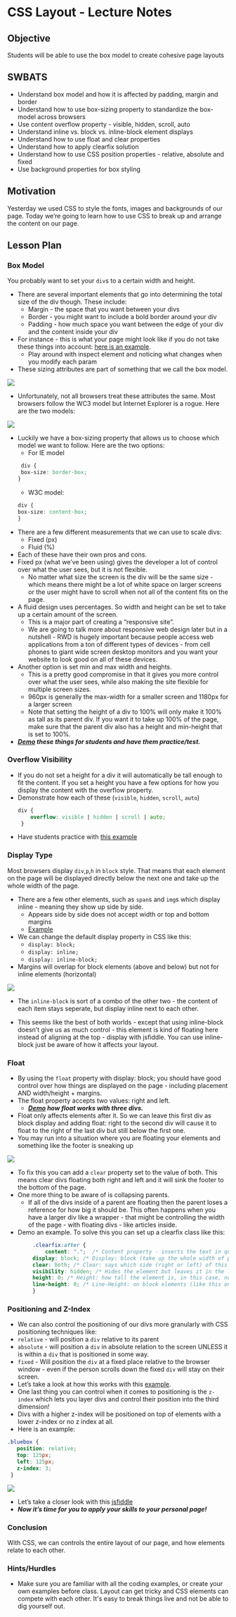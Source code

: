 # CSS Layout - Lecture Notes

## Objective

Students will be able to use the box model to create cohesive page layouts

## SWBATS

+ Understand box model and how it is affected by padding, margin and border
+ Understand how to use box-sizing property to standardize the box-model across browsers
+ Use content overflow property - visible, hidden, scroll, auto
+ Understand inline vs. block vs. inline-block element displays
+ Understand how to use float and clear properties
+ Understand how to apply clearfix solution
+ Understand how to use CSS position properties - relative, absolute and fixed
+ Use background properties for box styling


## Motivation

Yesterday we used CSS to style the fonts, images and backgrounds of our page. Today we’re going to learn how to use CSS to break up and arrange the content on our page.

## Lesson Plan

### Box Model

 You probably want to set your `div`s to a certain width and height.
+ There are several important elements that go into determining the total size of the div though. These include:
	+ Margin - the space that you want between your divs
	+ Border - you might want to include a bold border around your div
	+ Padding - how much space you want between the edge of your div and the content inside your div
+ For instance - this is what your page might look like if you do not take these things into account: <a href="no-padding.html">here is an example</a>.
  * Play around with inspect element and noticing what changes when you modify each param
+ These sizing attributes are part of something that we call the box model.

<img src="https://s3.amazonaws.com/after-school-assets/box_model.png">

+ Unfortunately, not all browsers treat these attributes the same. Most browsers follow the WC3 model but Internet Explorer is a rogue. Here are the two models:

<img src="https://s3.amazonaws.com/after-school-assets/w3c_box_model.png">


+ Luckily we have a box-sizing property that allows us to choose which model we want to follow. Here are the two options:
	* For IE model
	```css
	 div {
	 box-size: border-box;
	}
	```
	* W3C model:
	```css
	div {
	box-size: content-box;
	}
	```
+ There are a few different measurements that we can use to scale divs:
	* Fixed (px)
	* Fluid (%)
+ Each of these have their own pros and cons.
+ Fixed px (what we’ve been using) gives the developer a lot of control over what the user sees, but it is not flexible.
	* No matter what size the screen is the div will be the same size - which means there might be a lot of white space on larger screens or the user might have to scroll when not all of the content fits on the page. 
+ A fluid design uses percentages. So width and height can be set to take up a certain amount of the screen.
	* This is a major part of creating a “responsive site”.
	* We are going to talk more about responsive web design later but in a nutshell - RWD is hugely important because people access web applications from a ton of different types of devices - from cell phones to giant wide screen desktop monitors and you want your website to look good on all of these devices. 
+ Another option is set min and max width and heights.
	+ This is a pretty good compromise in that it gives you more control over what the user sees, while also making the site flexible for multiple screen sizes.
	+ 960px is generally the max-width for a smaller screen and 1180px for a larger screen
	+ Note that setting the height of a div to 100% will only make it 100% as tall as its parent div. If you want it to take up 100% of the page, make sure that the parent div also has a height and min-height that is set to 100%.
+ ***[Demo](height.html) these things for students and have them practice/test.*** 

### Overflow Visibility 

+ If you do not set a height for a div it will automatically be tall enough to fit the content. If you set a height you have a few options for how you display the content with the overflow property.
+ Demonstrate how each of these (`visible`, `hidden`, `scroll`, `auto`) 
	```css
	div {
		overflow: visible | hidden | scroll | auto;
	 }
	```
+ Have students practice with [this example](http://jsfiddle.net/flatiron_school/sFfw5/)

### Display Type

Most browsers display `div`,`p`,`h` in `block` style. That means that each element on the page will be displayed directly below the next one and take up the whole width of the page. 
+ There are a few other elements, such as `span`s and `img`s which display inline - meaning they show up side by side. 
	+ Appears side by side does not accept width or top and bottom margins
	+ [Example](http://jsfiddle.net/flatiron_school/352A6/1/)
+ We can change the default display property in CSS like this: 
	+ `display: block;`
	+ `display: inline;`
	+ `display: inline-block;`
+ Margins will overlap for block elements (above and below) but not for inline elements (horizontal)

<img src="https://s3.amazonaws.com/after-school-assets/display-property.png">

+ The `inline-block` is sort of a combo of the other two - the content of each item stays seperate, but display inline next to each other. 

+ This seems like the best of both worlds - except that using inline-block doesn’t give us as much control - this element is kind of floating here instead of aligning at the top - display with jsfiddle. You can use inline-block just be aware of how it affects your layout.

### Float

+ By using the `float` property with display: block; you should have good control over how things are displayed on the page - including placement AND width/height + margins.
+ The float property accepts two values: right and left.
	+ ***[Demo](https://jsfiddle.net/qjjqv315/) how float works with three divs.***
+ Float only affects elements after it. So we can leave this first div as block display and adding float: right to the second div will cause it to float to the right of the last div but still below the first one.
+ You may run into a situation where you are floating your elements and something like the footer is sneaking up

<img src="https://s3.amazonaws.com/after-school-assets/float-propert.png">

+ To fix this you can add a `clear` property set to the value of both. This means clear divs floating both right and left and it will sink the footer to the bottom of the page.
+ One more thing to be aware of is collapsing parents.
	* If all of the divs inside of a parent are floating then the parent loses a reference for how big it should be. This often happens when you have a larger div like a wrapper - that might be controlling the width of the page - with floating divs - like articles inside. 
+ Demo an example. To solve this you can set up a clearfix class like this:
```css
		.clearfix:after {
			content: ".";  /* Content property - inserts the text in quotes */ 
    	display: block; /* Display: block (take up the whole width of page) */
    	clear: both; /* Clear: says which side (right or left) of this element floating elements are allowed - in this case no elements can float right or left */
    	visibility: hidden; /* Hides the element but leaves it in the layout */
    	height: 0; /* Height: how tall the element is, in this case, not at all */
    	line-height: 0; /* Line-Height: on block elements (like this one), specifies the minimum height of line boxes within the element */
		}
```
### Positioning and Z-Index

+ We can also control the positioning of our divs more granularly with CSS positioning techniques like:
+ `relative` - will position a `div` relative to its parent
+ `absolute` - will position a `div` in absolute relation to the screen UNLESS it is within a `div` that is positioned in some way.
+ `fixed` - Will position the `div` at a fixed place relative to the browser window - even if the person scrolls down the fixed `div` will stay on their screen.
+ Let’s take a look at how this works with this [example](http://jsfiddle.net/flatiron_school/rgyPC/1/).
+ One last thing you can control when it comes to positioning is the `z-index` which lets you layer divs and control their position into the third dimension!
+ Divs with a higher z-index will be positioned on top of elements with a lower z-index or no z index at all.
+ Here is an example:
```css
.bluebox {
   position: relative;
   top: 125px;
   left: 125px;
   z-index: 3;
 }
```
<img src="https://s3.amazonaws.com/after-school-assets/z-index.png">

+ Let’s take a closer look with this [jsfiddle](http://jsfiddle.net/flatiron_school/nWGts/ )
+ ***Now it’s time for you to apply your skills to your personal page!***


### Conclusion 
With CSS, we can controls the entire layout of our page, and how elements relate to each other.

### Hints/Hurdles
+ Make sure you are familiar with all the coding examples, or create your own examples before class. Layout can get tricky and CSS elements can compete with each other. It's easy to break things live and not be able to dig yourself out.
